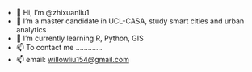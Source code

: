 - 👋 Hi, I’m @zhixuanliu1
- 👀 I’m a master candidate in UCL-CASA, study smart cities and urban analytics
- 🌱 I’m currently learning R, Python, GIS
- 📫 To contact me .............
- 📫 email: willowliu154@gmail.com

<!---
zhixuanliu1/zhixuanliu1 is a ✨ special ✨ repository because its `README.md` (this file) appears on your GitHub profile.
You can click the Preview link to take a look at your changes.
--->
